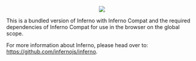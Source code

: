 <p align="center"><img src="https://www.infernojs.org/assets/infernojs-logo.png"></p>

This is a bundled version of Inferno with Inferno Compat and the required dependencies of Inferno Compat for use in the browser on the global scope.

For more information about Inferno, please head over to: https://github.com/infernojs/inferno.
